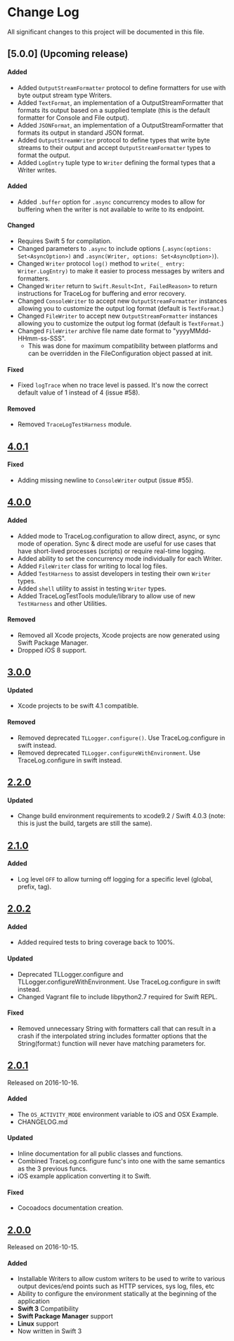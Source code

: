 # Change Log
All significant changes to this project will be documented in this file.

## [5.0.0] (Upcoming release)

#### Added
- Added `OutputStreamFormatter` protocol to define formatters for use with byte output stream type Writers.
- Added `TextFormat`, an implementation of a OutputStreamFormatter that formats its output based on a supplied template (this is the default formatter for Console and File output).
- Added `JSONFormat`, an implementation of a OutputStreamFormatter that formats its output in standard JSON format.
- Added `OutputStreamWriter` protocol to define types that write byte streams to their output and accept `OutputStreamFormatter` types to format the output.
- Added `LogEntry` tuple type to `Writer` defining the formal types that a Writer writes.

#### Added
- Added `.buffer` option for `.async` concurrency modes to allow for buffering when the writer is not available to write to its endpoint.

#### Changed
- Requires Swift 5 for compilation.
- Changed parameters to `.async` to include options (`.async(options: Set<AsyncOption>)` and  `.async(Writer, options: Set<AsyncOption>)`).
- Changed `Writer` protocol `log()` method to `write(_ entry: Writer.LogEntry)` to make it easier to process messages by writers and formatters.
- Changed `Writer` return to `Swift.Result<Int, FailedReason>` to return instructions for TraceLog for buffering and error recovery.
- Changed `ConsoleWriter` to accept new `OutputStreamFormatter` instances allowing you to customize the output log format (default is `TextFormat`.)
- Changed `FileWriter` to accept new `OutputStreamFormatter` instances allowing you to customize the output log format (default is `TextFormat`.)
- Changed `FileWriter` archive file name date format to "yyyyMMdd-HHmm-ss-SSS".
    *  This was done for maximum compatibility between platforms and can be overridden in the FileConfiguration object passed at init.

#### Fixed
- Fixed `logTrace` when no trace level is passed.  It's now the correct default value of 1 instead of 4 (issue #58).

#### Removed 
- Removed  `TraceLogTestHarness`  module.

## [4.0.1](https://github.com/tonystone/tracelog/tree/4.0.1)

#### Fixed
- Adding missing newline to `ConsoleWriter` output (issue #55).

## [4.0.0](https://github.com/tonystone/tracelog/tree/4.0.0)

#### Added
- Added mode to TraceLog.configuration to allow direct, async, or sync mode of operation. Sync & direct mode are useful for use cases that have short-lived processes (scripts) or require real-time logging.
- Added ability to set the concurrency mode individually for each Writer.
- Added `FileWriter` class for writing to local log files.
- Added `TestHarness` to assist developers in testing their own `Writer` types.
- Added `shell` utility to assist in testing `Writer` types.
- Added TraceLogTestTools module/library to allow use of new `TestHarness` and other Utilities.

#### Removed
- Removed all Xcode projects, Xcode projects are now generated using Swift Package Manager.
- Dropped iOS 8 support.

## [3.0.0](https://github.com/tonystone/tracelog/tree/3.0.0)

#### Updated
- Xcode projects to be swift 4.1 compatible.

#### Removed
- Removed deprecated `TLLogger.configure()`. Use TraceLog.configure in swift instead.
- Removed deprecated `TLLogger.configureWithEnvironment`.  Use TraceLog.configure in swift instead.


## [2.2.0](https://github.com/tonystone/tracelog/tree/2.2.0)

#### Updated
- Change build environment requirements to xcode9.2 / Swift 4.0.3 (note: this is just the build, targets are still the same).

## [2.1.0](https://github.com/tonystone/tracelog/tree/2.1.0)

#### Added
- Log level `OFF` to allow turning off logging for a specific level (global, prefix, tag).

## [2.0.2](https://github.com/tonystone/tracelog/tree/2.0.2)

#### Added
- Added required tests to bring coverage back to 100%.

#### Updated
- Deprecated TLLogger.configure and TLLogger.configureWithEnvironment.  Use TraceLog.configure in swift instead.
- Changed Vagrant file to include libpython2.7 required for Swift REPL.

#### Fixed
- Removed unnecessary String with formatters call that can result in a crash if the interpolated string includes formatter options that the String(format:) function will never have matching parameters for.

## [2.0.1](https://github.com/tonystone/tracelog/tree/2.0.1)
Released on 2016-10-16.

#### Added
- The `OS_ACTIVITY_MODE` environment variable to iOS and OSX Example.
- CHANGELOG.md

#### Updated
- Inline documentation for all public classes and functions.
- Combined TraceLog.configure func's into one with the same semantics as the 3 previous funcs.
- iOS example application converting it to Swift.

#### Fixed
- Cocoadocs documentation creation.

## [2.0.0](https://github.com/tonystone/tracelog/tree/2.0.0)
Released on 2016-10-15.

#### Added

- Installable Writers to allow custom writers to be used to write to various output devices/end points such as HTTP services, sys log, files, etc
- Ability to configure the environment statically at the beginning of the application
- **Swift 3** Compatibility
- **Swift Package Manager** support
- **Linux** support
- Now written in Swift 3
